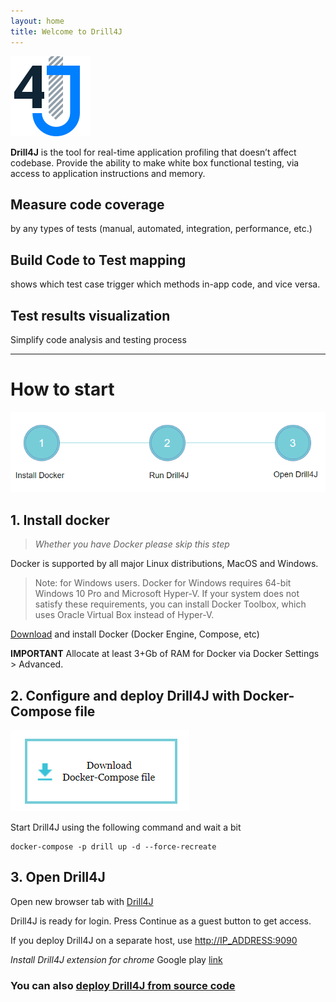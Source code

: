 ```yaml
---
layout: home
title: Welcome to Drill4J 
---
```

![image](/assets/img/drill-logo.png)

**Drill4J** is the tool for real-time application profiling that doesn’t affect codebase. Provide the ability to make white box functional testing, via access to application instructions and memory.

## Measure code coverage 
by any types of tests (manual, automated, integration, performance, etc.)​
## Build Code to Test mapping
shows which test case trigger which methods in-app code, and vice versa. ​
## Test results visualization
Simplify code analysis and testing process

***  

# How to start

![image](/assets/img/install-drill-step1.png)

## 1. Install docker 
> _Whether you have Docker please skip this step_

Docker is supported by all major Linux distributions, MacOS and Windows.

>Note: for Windows users. Docker for Windows requires 64-bit Windows 10 Pro and Microsoft Hyper-V. 
If your system does not satisfy these requirements, you can install Docker Toolbox, which uses Oracle Virtual Box instead of Hyper-V.

[Download](https://www.docker.com/community-edition) and install Docker (Docker Engine, Compose, etc) 


**IMPORTANT** Allocate at least 3+Gb of RAM for Docker via Docker Settings > Advanced. 

## 2. Configure and deploy Drill4J with Docker-Compose file

[![image](/assets/img/install-drill-step2.png)](/assets/files/docker-compose.yml)

Start Drill4J using the following command and wait a bit
```console
docker-compose -p drill up -d --force-recreate
```

## 3. Open Drill4J
Open new browser tab with [Drill4J](http://localhost:9090)

Drill4J is ready for login. Press Continue as a guest button to get access. 

If you deploy Drill4J on a separate host, use [http://IP_ADDRESS:9090](http://IP_ADDRESS:9090)

_Install Drill4J extension for chrome_
Google play [link](https://chrome.google.com/webstore/detail/drill4j-browser-extension/lhlkfdlgddnmbhhlcopcliflikibeplm?hl=ru)

### You can also [deploy Drill4J from source code](/deploy-from-sources/)

